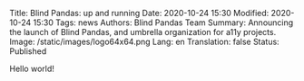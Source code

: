Title: Blind Pandas: up and running
Date: 2020-10-24 15:30
Modified: 2020-10-24 15:30
Tags: news
Authors: Blind Pandas Team
Summary: Announcing the launch of Blind Pandas, and umbrella organization for a11y projects.
Image: /static/images/logo64x64.png
Lang: en
Translation: false
Status: Published

Hello world!